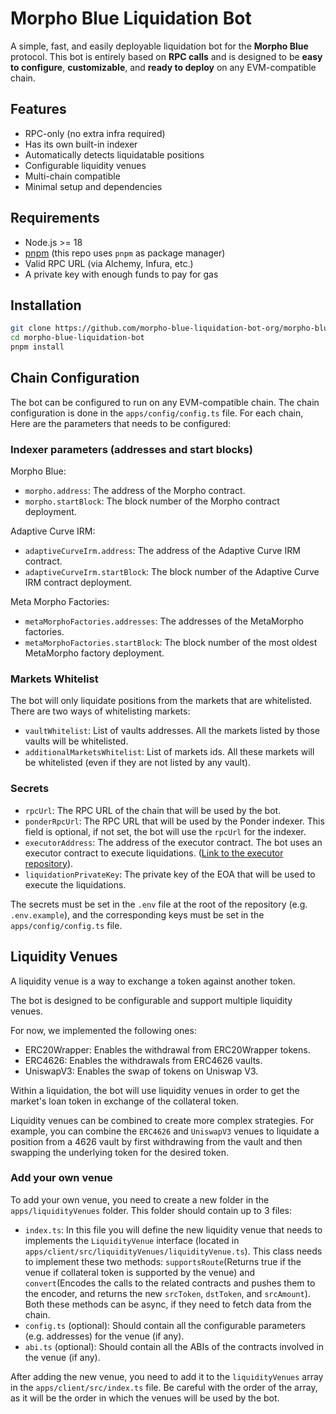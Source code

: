 # Morpho Blue Liquidation Bot

A simple, fast, and easily deployable liquidation bot for the **Morpho Blue** protocol. This bot is entirely based on **RPC calls** and is designed to be **easy to configure**, **customizable**, and **ready to deploy** on any EVM-compatible chain.

## Features

- RPC-only (no extra infra required)
- Has its own built-in indexer
- Automatically detects liquidatable positions
- Configurable liquidity venues
- Multi-chain compatible
- Minimal setup and dependencies

## Requirements

- Node.js >= 18
- [pnpm](https://pnpm.io/) (this repo uses `pnpm` as package manager)
- Valid RPC URL (via Alchemy, Infura, etc.)
- A private key with enough funds to pay for gas

## Installation

```bash
git clone https://github.com/morpho-blue-liquidation-bot-org/morpho-blue-liquidation-bot.git
cd morpho-blue-liquidation-bot
pnpm install
```

## Chain Configuration

The bot can be configured to run on any EVM-compatible chain. The chain configuration is done in the `apps/config/config.ts` file.
For each chain, Here are the parameters that needs to be configured:

### Indexer parameters (addresses and start blocks)

Morpho Blue:

- `morpho.address`: The address of the Morpho contract.
- `morpho.startBlock`: The block number of the Morpho contract deployment.

Adaptive Curve IRM:

- `adaptiveCurveIrm.address`: The address of the Adaptive Curve IRM contract.
- `adaptiveCurveIrm.startBlock`: The block number of the Adaptive Curve IRM contract deployment.

Meta Morpho Factories:

- `metaMorphoFactories.addresses`: The addresses of the MetaMorpho factories.
- `metaMorphoFactories.startBlock`: The block number of the most oldest MetaMorpho factory deployment.

### Markets Whitelist

The bot will only liquidate positions from the markets that are whitelisted. There are two ways of whitelisting markets:

- `vaultWhitelist`: List of vaults addresses. All the markets listed by those vaults will be whitelisted.
- `additionalMarketsWhitelist`: List of markets ids. All these markets will be whitelisted (even if they are not listed by any vault).

### Secrets

- `rpcUrl`: The RPC URL of the chain that will be used by the bot.
- `ponderRpcUrl`: The RPC URL that will be used by the Ponder indexer. This field is optional, if not set, the bot will use the `rpcUrl` for the indexer.
- `executorAddress`: The address of the executor contract. The bot uses an executor contract to execute liquidations. ([Link to the executor repository](https://github.com/Rubilmax/executooor)).
- `liquidationPrivateKey`: The private key of the EOA that will be used to execute the liquidations.

The secrets must be set in the `.env` file at the root of the repository (e.g. `.env.example`), and the corresponding keys must be set in the `apps/config/config.ts` file.

## Liquidity Venues

A liquidity venue is a way to exchange a token against another token.

The bot is designed to be configurable and support multiple liquidity venues.

For now, we implemented the following ones:

- ERC20Wrapper: Enables the withdrawal from ERC20Wrapper tokens.
- ERC4626: Enables the withdrawals from ERC4626 vaults.
- UniswapV3: Enables the swap of tokens on Uniswap V3.

Within a liquidation, the bot will use liquidity venues in order to get the market's loan token in exchange of the collateral token.

Liquidity venues can be combined to create more complex strategies. For example, you can combine the `ERC4626` and `UniswapV3` venues to liquidate a position from a 4626 vault by first withdrawing from the vault and then swapping the underlying token for the desired token.

### Add your own venue

To add your own venue, you need to create a new folder in the `apps/liquidityVenues` folder.
This folder should contain up to 3 files:

- `index.ts`: In this file you will define the new liquidity venue that needs to implements the `LiquidityVenue` interface (located in `apps/client/src/liquidityVenues/liquidityVenue.ts`).
  This class needs to implement these two methods: `supportsRoute`(Returns true if the venue if collateral token is supported by the venue) and `convert`(Encodes the calls to the related contracts and pushes them to the encoder, and returns the new `srcToken`, `dstToken`, and `srcAmount`). Both these methods can be async, if they need to fetch data from the chain.
- `config.ts` (optional): Should contain all the configurable parameters (e.g. addresses) for the venue (if any).
- `abi.ts` (optional): Should contain all the ABIs of the contracts involved in the venue (if any).

After adding the new venue, you need to add it to the `liquidityVenues` array in the `apps/client/src/index.ts` file.
Be careful with the order of the array, as it will be the order in which the venues will be used by the bot.
